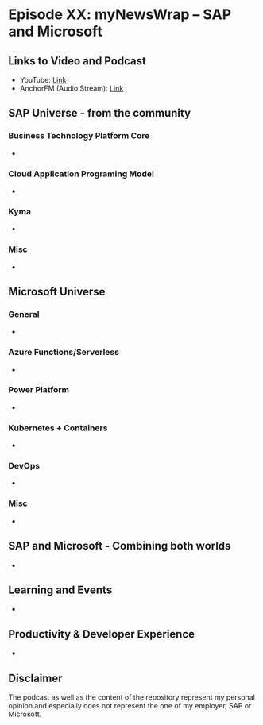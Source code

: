 # Episode XX: myNewsWrap – SAP and Microsoft

## Links to Video and Podcast

* YouTube: [Link]()
* AnchorFM (Audio Stream): [Link]()

## SAP Universe - from the community

### Business Technology Platform Core

* []()

### Cloud Application Programing Model

* []()

### Kyma

* []()

### Misc

* []()

## Microsoft Universe

### General

* []()

### Azure Functions/Serverless

* []()

### Power Platform

* []()

### Kubernetes + Containers

* []()

### DevOps

* []()

### Misc

* []()

## SAP and Microsoft - Combining both worlds

* []()

## Learning and Events

* []()

## Productivity & Developer Experience

* []()

## Disclaimer

The podcast as well as the content of the repository represent my personal opinion and especially does not represent the one of my employer, SAP or Microsoft.
